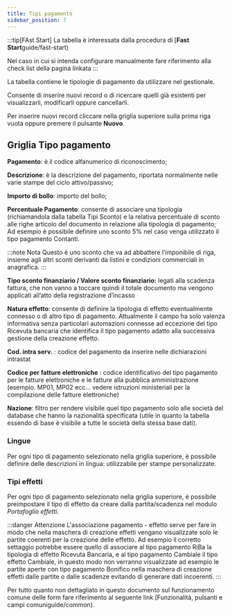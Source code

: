 ```yaml
---
title: Tipi pagamento
sidebar_position: 7
---
```

:::tip[FAst Start]
La tabella è interessata dalla procedura di [**Fast Start**guide/fast-start)

Nel caso in cui si intenda configurare manualmente fare riferimento alla check list della pagina linkata
:::


La tabella contiene le tipologie di pagamento da utilizzare nel gestionale.

Consente di inserire nuovi record o di ricercare quelli già esistenti per visualizzarli, modificarli oppure cancellarli.

Per inserire nuovi record cliccare nella griglia superiore sulla prima riga vuota oppure premere il pulsante **Nuovo**. 

## Griglia Tipo pagamento

**Pagamento**: è il codice alfanumerico di riconoscimento;

**Descrizione**: è la descrizione del pagamento, riportata normalmente nelle varie stampe del ciclo attivo/passivo;

**Importo di bollo**: importo del bollo;

**Percentuale Pagamento**: consente di associare una tipologia (richiamandola dalla tabella Tipi Sconto) e la relativa percentuale di sconto alle righe articolo del documento in relazione alla tipologia di pagamento; Ad esempio è possibile definire uno sconto 5% nel caso venga utilizzato il tipo pagamento Contanti.

:::note Nota
Questo è uno sconto che va ad abbattere l’imponibile di riga, insieme agli altri sconti derivanti da listini e condizioni commerciali in anagrafica.
:::

**Tipo sconto finanziario / Valore sconto finanziario:** legati alla scadenza fattura, che non vanno a toccare quindi il totale documento ma vengono applicati all’atto della registrazione d’incasso


**Natura effetto**: consente di definire la tipologia di effetto eventualmente connesso o di altro tipo di pagamento. Attualmente il campo ha solo valenza informativa senza particolari automazioni connesse ad eccezione del tipo Ricevuta bancaria che identifica il tipo pagamento adatto alla successiva gestione della creazione effetto.

**Cod. intra serv.** : codice del pagamento da inserire nelle dichiarazioni intrastat

**Codice per fatture elettroniche** : codice identificativo del tipo pagamento per le fatture elettroniche e le fatture alla pubblica amministrazione (esempio. MP01, MP02 ecc... vedere istruzioni ministeriali per la compilazione delle fatture elettroniche)

**Nazione**: filtro per rendere visibile quel tipo pagamento solo alle società del database che hanno la nazionalità specificata (utile in quanto la tabella essendo di base è visibile a tutte le società della stessa base dati).

### Lingue

Per ogni tipo di pagamento selezionato nella griglia superiore, è possibile definire delle descrizioni in lingua: utilizzabile per stampe personalizzate.

### Tipi effetti

Per ogni tipo di pagamento selezionato nella griglia superiore, è possibile preimpostare il tipo di effetto da creare dalla partita/scadenza nel modulo *Portafoglio effetti*.

:::danger Attenzione
L'associazione pagamento - effetto serve per fare in modo che nella maschera di creazione effetti vengano visualizzate solo le partite coerenti per la creazione delle effetto. Ad esempio il corretto settaggio potrebbe essere quello di associare al tipo pagamento RiBa la tipologia di effetto Ricevuta Bancaria, e al tipo pagamento Cambiale il tipo effetto Cambiale, in questo modo non verranno visualizzate ad esempio le partite aperte con tipo pagamento Bonifico nella maschera di creazione effetti dalle partite o dalle scadenze evitando di generare dati incoerenti.
:::

Per tutto quanto non dettagliato in questo documento sul funzionamento comune delle form fare riferimento al seguente link [Funzionalità, pulsanti e campi comuniguide/common).